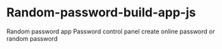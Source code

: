 # Random-password-build-app-js
Random password app
Password control panel 
create online password or random password
